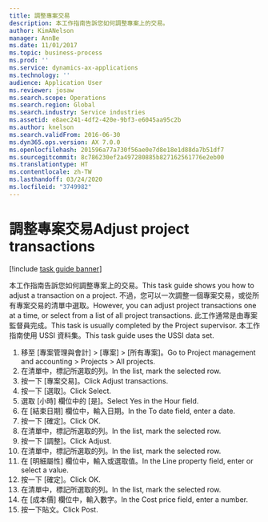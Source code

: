 ```yaml
---
title: 調整專案交易
description: 本工作指南告訴您如何調整專案上的交易。
author: KimANelson
manager: AnnBe
ms.date: 11/01/2017
ms.topic: business-process
ms.prod: ''
ms.service: dynamics-ax-applications
ms.technology: ''
audience: Application User
ms.reviewer: josaw
ms.search.scope: Operations
ms.search.region: Global
ms.search.industry: Service industries
ms.assetid: e8aec241-4df2-420e-9bf3-e6045aa95c2b
ms.author: knelson
ms.search.validFrom: 2016-06-30
ms.dyn365.ops.version: AX 7.0.0
ms.openlocfilehash: 201596a77a730f56ae0e7d8e18e1d88da7b51df7
ms.sourcegitcommit: 8c786230ef2a497280885b827162561776e2eb00
ms.translationtype: HT
ms.contentlocale: zh-TW
ms.lasthandoff: 03/24/2020
ms.locfileid: "3749982"
---
```

# <a name="adjust-project-transactions"></a><span data-ttu-id="c3bae-103">調整專案交易</span><span class="sxs-lookup"><span data-stu-id="c3bae-103">Adjust project transactions</span></span>

[!include [task guide banner](../../includes/task-guide-banner.md)]

<span data-ttu-id="c3bae-104">本工作指南告訴您如何調整專案上的交易。</span><span class="sxs-lookup"><span data-stu-id="c3bae-104">This task guide shows you how to adjust a transaction on a project.</span></span> <span data-ttu-id="c3bae-105">不過，您可以一次調整一個專案交易，或從所有專案交易的清單中選取。</span><span class="sxs-lookup"><span data-stu-id="c3bae-105">However, you can adjust project transactions one at a time, or select from a list of all project transactions.</span></span> <span data-ttu-id="c3bae-106">此工作通常是由專案監督員完成。</span><span class="sxs-lookup"><span data-stu-id="c3bae-106">This task is usually completed by the Project supervisor.</span></span> <span data-ttu-id="c3bae-107">本工作指南使用 USSI 資料集。</span><span class="sxs-lookup"><span data-stu-id="c3bae-107">This task guide uses the USSI data set.</span></span>

1. <span data-ttu-id="c3bae-108">移至 [專案管理與會計] > [專案] > [所有專案]。</span><span class="sxs-lookup"><span data-stu-id="c3bae-108">Go to Project management and accounting > Projects > All projects.</span></span> 
2. <span data-ttu-id="c3bae-109">在清單中，標記所選取的列。</span><span class="sxs-lookup"><span data-stu-id="c3bae-109">In the list, mark the selected row.</span></span> 
3. <span data-ttu-id="c3bae-110">按一下 [專案交易]。</span><span class="sxs-lookup"><span data-stu-id="c3bae-110">Click Adjust transactions.</span></span> 
4. <span data-ttu-id="c3bae-111">按一下 [選取]。</span><span class="sxs-lookup"><span data-stu-id="c3bae-111">Click Select.</span></span> 
5. <span data-ttu-id="c3bae-112">選取 [小時] 欄位中的 [是]。</span><span class="sxs-lookup"><span data-stu-id="c3bae-112">Select Yes in the Hour field.</span></span> 
6. <span data-ttu-id="c3bae-113">在 [結束日期] 欄位中，輸入日期。</span><span class="sxs-lookup"><span data-stu-id="c3bae-113">In the To date field, enter a date.</span></span> 
7. <span data-ttu-id="c3bae-114">按一下 [確定]。</span><span class="sxs-lookup"><span data-stu-id="c3bae-114">Click OK.</span></span> 
8. <span data-ttu-id="c3bae-115">在清單中，標記所選取的列。</span><span class="sxs-lookup"><span data-stu-id="c3bae-115">In the list, mark the selected row.</span></span> 
9. <span data-ttu-id="c3bae-116">按一下 [調整]。</span><span class="sxs-lookup"><span data-stu-id="c3bae-116">Click Adjust.</span></span> 
10. <span data-ttu-id="c3bae-117">在清單中，標記所選取的列。</span><span class="sxs-lookup"><span data-stu-id="c3bae-117">In the list, mark the selected row.</span></span> 
11. <span data-ttu-id="c3bae-118">在 [明細屬性] 欄位中，輸入或選取值。</span><span class="sxs-lookup"><span data-stu-id="c3bae-118">In the Line property field, enter or select a value.</span></span> 
12. <span data-ttu-id="c3bae-119">按一下 [確定]。</span><span class="sxs-lookup"><span data-stu-id="c3bae-119">Click OK.</span></span> 
13. <span data-ttu-id="c3bae-120">在清單中，標記所選取的列。</span><span class="sxs-lookup"><span data-stu-id="c3bae-120">In the list, mark the selected row.</span></span> 
14. <span data-ttu-id="c3bae-121">在 [成本價] 欄位中，輸入數字。</span><span class="sxs-lookup"><span data-stu-id="c3bae-121">In the Cost price field, enter a number.</span></span> 
15. <span data-ttu-id="c3bae-122">按一下貼文。</span><span class="sxs-lookup"><span data-stu-id="c3bae-122">Click Post.</span></span> 
